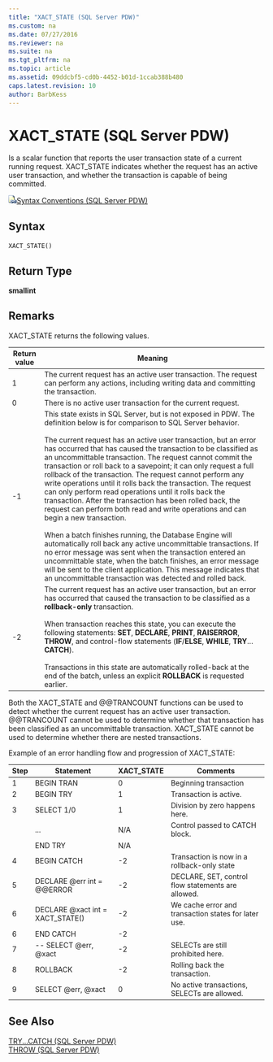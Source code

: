```yaml
---
title: "XACT_STATE (SQL Server PDW)"
ms.custom: na
ms.date: 07/27/2016
ms.reviewer: na
ms.suite: na
ms.tgt_pltfrm: na
ms.topic: article
ms.assetid: 09ddcbf5-cd0b-4452-b01d-1ccab388b480
caps.latest.revision: 10
author: BarbKess
---
```

# XACT_STATE (SQL Server PDW)
Is a scalar function that reports the user transaction state of a current running request. XACT_STATE indicates whether the request has an active user transaction, and whether the transaction is capable of being committed.  
  
![Topic link icon](../../mpp/sqlpdw/media/Topic_Link.gif "Topic_Link")[Syntax Conventions &#40;SQL Server PDW&#41;](../../mpp/sqlpdw/syntax-conventions-sql-server-pdw.md)  
  
## Syntax  
  
```  
XACT_STATE()  
```  
  
## Return Type  
**smallint**  
  
## Remarks  
XACT_STATE returns the following values.  
  
|Return value|Meaning|  
|----------------|-----------|  
|1|The current request has an active user transaction. The request can perform any actions, including writing data and committing the transaction.|  
|0|There is no active user transaction for the current request.|  
|-1|This state exists in SQL Server, but is not exposed in PDW. The definition below is for comparison to SQL Server behavior.<br /><br />The current request has an active user transaction, but an error has occurred that has caused the transaction to be classified as an uncommittable transaction. The request cannot commit the transaction or roll back to a savepoint; it can only request a full rollback of the transaction. The request cannot perform any write operations until it rolls back the transaction. The request can only perform read operations until it rolls back the transaction. After the transaction has been rolled back, the request can perform both read and write operations and can begin a new transaction.<br /><br />When a batch finishes running, the Database Engine will automatically roll back any active uncommittable transactions. If no error message was sent when the transaction entered an uncommittable state, when the batch finishes, an error message will be sent to the client application. This message indicates that an uncommittable transaction was detected and rolled back.|  
|-2|The current request has an active user transaction, but an error has occurred that caused the transaction to be classified as a **rollback-only** transaction.<br /><br />When transaction reaches this state, you can execute the following statements: **SET**, **DECLARE**, **PRINT**, **RAISERROR**, **THROW**, and control-flow statements (**IF**/**ELSE**, **WHILE**, **TRY**…**CATCH**).<br /><br />Transactions in this state are automatically rolled-back at the end of the batch, unless an explicit **ROLLBACK** is requested earlier.|  
  
Both the XACT_STATE and @@TRANCOUNT functions can be used to detect whether the current request has an active user transaction. @@TRANCOUNT cannot be used to determine whether that transaction has been classified as an uncommittable transaction. XACT_STATE cannot be used to determine whether there are nested transactions.  
  
Example of an error handling flow and progression of XACT_STATE:  
  
|Step|Statement|XACT_STATE|Comments|  
|--------|-------------|---------------|------------|  
|1|BEGIN TRAN|0|Beginning transaction|  
|2|BEGIN TRY|1|Transaction is active.|  
|3|SELECT 1/0|1|Division by zero happens here.|  
||...|N/A|Control passed to CATCH block.|  
||END TRY|N/A||  
|4|BEGIN CATCH|-2|Transaction is now in a rollback-only state|  
|5|DECLARE @err int = @@ERROR|-2|DECLARE, SET, control flow statements are allowed.|  
|6|DECLARE @xact int = XACT_STATE()|-2|We cache error and transaction states for later use.|  
|6|END CATCH|-2||  
|7|-- SELECT @err, @xact|-2|SELECTs are still prohibited here.|  
|8|ROLLBACK|-2|Rolling back the transaction.|  
|9|SELECT @err, @xact|0|No active transactions, SELECTs are allowed.|  
  
## See Also  
[TRY...CATCH &#40;SQL Server PDW&#41;](../../mpp/sqlpdw/try-catch-sql-server-pdw.md)  
[THROW &#40;SQL Server PDW&#41;](../../mpp/sqlpdw/throw-sql-server-pdw.md)  
  
